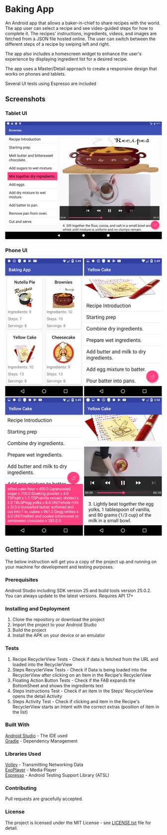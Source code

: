 # Baking App
An Android app that allows a baker-in-chief to share recipes with the world. The app user can select a recipe
and see video-guided steps for how to complete it. The recipes' instructions, ingredients, videos, and images
are fetched from a JSON file hosted online. The user can switch between the different steps of a recipe by 
swiping left and right. 

The app also includes a homescreen widget to enhance the user's experience by displaying ingredient list
for a desired recipe.

The app uses a Master/Detail approach to create a responsive design that works on phones and tablets.

Several UI tests using Espresso are included  

## Screenshots
### Tablet UI ###

<img src="screenshots/baking-app_tablet.png">

### Phone UI ###   
<img src="screenshots/baking-app_1.png" width="250">  <img src="screenshots/baking-app_2.png" width="250">  
<img src="screenshots/baking-app_3.png" width="250">  <img src="screenshots/baking-app_4.png" width="250">  

## Getting Started
The below instruction will get you a copy of the project up and running on your machine for development and testing purposes.

### Prerequisites
Android Studio including SDK version 25 and build tools version 25.0.2.  
You can always update to the latest versions. 
Requires API 17+  

### Installing and Deployment
1. Clone the repository or download the project
2. Import the project to your Android Studio
3. Build the project
4. Install the APK on your device or an emulator

### Tests
1. Recipe RecyclerView Tests - Check if data is fetched from the URL and loaded into the RecyclerView
2. Steps RecyclerView Tests - Check if Data is being loaded into the RecyclerView after clicking on an Item in the Recipe's RecyclerView
3. Floating Action Button Tests - Check if the FAB expands the BottomSheet and shows the ingredients text
4. Steps Instructions Test - Check if an item in the Steps' RecyclerView opens the detail Activity 
5. Steps Activity Test - Check if clicking and item in the Recipe's RecyclerView starts an Intent with the correct extras (position of item in the list)  

### Built With
[Android Studio](https://developer.android.com/studio/index.html) - The IDE used  
[Gradle](https://gradle.org/) - Dependency Management  

### Libraries Used
[Volley](https://github.com/google/volley) - Transmitting Networking Data  
[ExoPlayer](https://github.com/google/ExoPlayer) - Media Player  
[Espresso](https://google.github.io/android-testing-support-library/docs/espresso/index.html) - Android Testing Support Library (ATSL)  

### Contributing 
Pull requests are gracefully accepted.  

### License
The project is licensed under the MIT License - see [LICENSE.txt](LICENSE.txt) file for detail.
